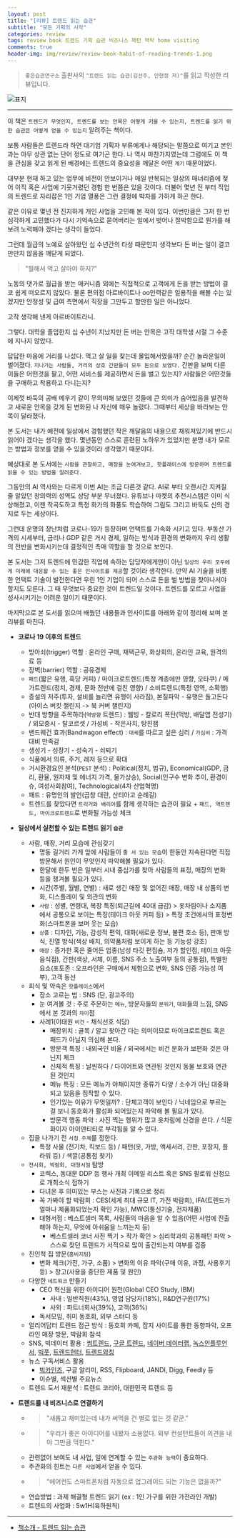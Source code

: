 ```yaml
---  
layout: post  
title: "[리뷰] 트렌드 읽는 습관"  
subtitle: "모든 기획의 시작"  
categories: review  
tags: review book 트렌드 기획 습관 비즈니스 패턴 맥락 home visiting
comments: true  
header-img: img/review/review-book-habit-of-reading-trends-1.png
---  
```

  
> `좋은습관연구소` 출판사의 `"트렌드 읽는 습관(김선주, 안현정 저)"`를 읽고 작성한 리뷰입니다.  

![표지](https://telegeam.github.io/assets/img/review/review-book-habit-of-reading-trends-1.png)  

---

이 책은 `트렌드가 무엇인지, 트렌드를 보는 안목은 어떻게 키울 수 있는지, 트렌드를 읽기 위한 습관은 어떻게 얻을 수 있는지` 알려주는 책이다. 

보통 사람들은 트렌드라 하면 대기업 기획자 부류에게나 해당되는 말쯤으로 여기고 본인과는 아무 상관 없는 단어 정도로 여기곤 한다. 나 역시 마찬가지였는데 그럼에도 이 책을 관심을 갖고 읽게 된 배경에는 트렌드의 중요성을 깨달은 어떤 `계기` 때문이었다.

대부분 현재 하고 있는 업무에 비전이 안보이거나 매일 반복되는 일상의 매너리즘에 젖어 이직 혹은 사업에 기웃거렸던 경험 한 번쯤은 있을 것이다. 더불어 몇년 전 부터 직업의 트렌드로 자리잡은 1인 기업 열풍은 그런 결정에 박차를 가하게 하곤 한다. 

같은 이유로 몇년 전 진지하게 개인 사업을 고민해 본 적이 있다. 이번만큼은 그저 한 번 심각하게 고민했다가 다시 기억속으로 묻어버리는 일에서 벗어나 절박함으로 뭔가를 해보려 노력해야 겠다는 생각이 들었다.

그런데 월급의 노예로 살아왔던 십 수년간의 타성 때문인지 생각보다 돈 버는 일이 결코 만만치 않음을 깨닫게 되었다. 
> "뭘해서 먹고 살아야 하지?"

노동의 댓가로 월급을 받는 매커니즘 외에는 직접적으로 고객에게 돈을 받는 방법이 결코 쉽게 떠오르지 않았다. 물론 편의점 아르바이트나 oo인력같은 일용직을 해볼 수는 있겠지만 안정성 및 급여 측면에서 직장을 그만두고 할만한 일은 아니었다.

고작 생각해 낸게 아르바이트라니. 

그렇다. 대학을 졸업한지 십 수년이 지났지만 돈 버는 안목은 고작 대학생 시절 그 수준에 지나지 않았다. 

답답한 마음에 거리를 나섰다. 먹고 살 일을 찾는데 몰입해서였을까? 순간 놀라운일이 벌어졌다. `지나가는 사람들, 거리의 상호 간판들이 모두 돈으로 보였다.` 간판을 보며 다른 이들은 어떤것을 팔고, 어떤 서비스를 제공하면서 돈을 벌고 있는지? 사람들은 어떤것들을 구매하고 착용하고 다니는지? 

이제껏 바둑의 공배 메우기 같이 무의미해 보였던 것들에 큰 의미가 숨어있음을 발견하고 새로운 안목을 갖게 된 변화된 나 자신에 매우 놀랐다. 그때부터 세상을 바라보는 안목이 달라졌다.

본 도서는 내가 예전에 일상에서 경험했던 작은 깨달음의 내용으로 채워져있기에 반드시 읽어야 겠다는 생각을 했다. 몇년동안 스스로 훈련된 노하우가 있었지만 분명 내가 모르는 방법과 정보를 얻을 수 있을것이라 생각했기 때문이다.

예상대로 본 도서에는 `사람을 관찰하고, 매장을 눈여겨보고, 핫플레이스에 방문하며 트렌드를 읽을 수 있는 방법을 알려준다.` 

그동안의 AI 역사와는 다르게 이번 AI는 조금 다른것 같다. AI로 부터 오랜시간 지켜질 줄 알았던 창의력의 성역도 상당 부분 무너졌다. 유튜브나 마켓의 추천시스템은 이미 식상해졌고, 이젠 작곡도하고 특정 화가의 화풍도 학습하여 그림도 그리고  바둑도 신의 경지로 두는 세상이다.

그런데 운명의 장난처럼 코로나-19가 등장하며 언택트를 가속화 시키고 있다. 부동산 가격의 시세부터, 금리나 GDP 같은 거시 경제, 일하는 방식과 환경의 변화까지 우리 생활의 전반을 변화시키는데 결정적인 촉매 역할을 할 것으로 보인다.

본 도서는 그저 트렌드에 민감한 직업에 속하는 담당자에게만이 아닌 `일상의 우리 모두에게 미래에 대응할 수 있는 좋은 인사이트를 제공`할 것이라 생각한다. 만약 AI 기술을 비롯한 언택트 기술이 발전한다면 우린 1인 기업이 되어 스스로 돈을 벌 방법을 찾아나서야 할지도 모른다. 그 때 무엇보다 중요한 것이 트렌드일 것이다. 트렌드를 모르고 사업을 성사시키기는 어려운 일이기 때문이다. 

마지막으로 본 도서를 읽으며 배웠던 내용들과 인사이트를 아래와 같이 정리해 보며 본 리뷰를 마친다.

* __코로나 19 이후의 트렌드__  
  - 방아쇠(trigger) 역할 : 온라인 구매, 재택근무, 화상회의, 온라인 교육, 원격의료 등
  - 장벽(barrier) 역할 : 공유경제
  - `패드`(짧은 유행, 흑당 커피) / 마이크로트렌드(특정 계층에만 영향, 오타쿠) / 메가트렌드(정치, 경제, 문화 전반에 걸친 영향) / 소비트렌드(특정 영역, 소확행)
  - 증설의 저주(투자, 설비를 늘리면 유행이 사라짐), 본질파악 - 유행은 돌고돈다(아이스 버킷 챌린지 -> 북 커버 챌린지)
  - 반대 방향을 주목하라(`역방향` 트렌드) : 웰빙 - 칼로리 폭탄(먹방, 배달앱 전성기) / 외모중시 - 탈코르셋 / 가성비 - 작은사치, 탕진잼
  - 밴드웨건 효과(Bandwagon effect) : `대세`를 따르고 싶은 심리 / `가심비` : 가격대비 만족감
  - 생성기 - 성장기 - 성숙기 - 쇠퇴기
  - 식품에서 의류, 주거, 레저 등으로 확대 
  - 거시환경요인 분석(`PEST` 분석) : Political(정치, 법규), Economical(GDP, 금리, 환율, 원자재 및 에너지 가격, 물가상승), Social(인구수 변화 추이, 환경이슈, 여성사회참여), Technological(4차 산업혁명)
  - 패드 : 유명인의 발언(곱창 대란, 산티아고 순례길)
  - 트렌드를 찾았다면 `트리거와 배리어`를 함께 생각하는 습관이 필요 + `패드, 역트렌드, 마이크로트렌드`로 변화될 가능성 체크

* __일상에서 실천할 수 있는 트렌드 읽기 `습관`__  
  - 사람, 매장, 거리 모습에 관심갖기
    + 명동 길거리 가게 앞에 사람들이 `줄 서 있는 모습`이 한동안 지속된다면 직접 방문해서 원인이 무엇인지 파악해볼 필요가 있다.
    + 한달에 한두 번은 일부러 시내 중심가를 찾아 사람들의 표정, 매장의 변화 등을 챙겨볼 필요가 있다.
    + 시간(주별, 월별, 연별) : 새로 생긴 매장 및 없어진 매장, 매장 내 상품의 변화, 디스플레이 및 외관의 변화
    + `사람` : 성별, 연령대, 복장 특징(퇴근길에 40대 급감) > 옷차림이나 소지품에서 공통으로 보이는 특징(테이크 아웃 커피 등) > 특정 조건에서의 표정변화(스마트폰을 보며 웃는 모습)
    + `상품` : 디자인, 기능, 감성적 편익, 대화(새로운 정보, 불편 호소 등), 판매 방식, 진열 방식(색상 배치, 의약품처럼 보이게 하는 등 기능성 강조)
    + `매장` : 증가한 혹은 줄어든 업종(남성 타깃 편집숍, 저가 할인점, 테이크 아웃 음식점), 간판(색상, 서체, 이름, SNS 주소 노출여부 등의 공통점), 특별한 요소(포토존 : 오프라인은 구매에서 체험으로 변화, SNS 인증 가능성 여부), 고객 동선
  - 회식 및 약속은 `핫플레이스`에서
    + 장소 고르는 법 : SNS (단, 광고주의)
    + 눈 여겨볼 것 : 주로 주문하는 `메뉴`, 방문자들의 `분위기`, `대화`들의 느낌, SNS에서 본 것과의 `차이`점
    + 사례1(이태원 `비건` - 채식선호 식당) 
      * 매장위치 : 골목 / 알고 찾아간 다는 의미이므로 마이크로트렌드 혹은 패드가 아닐지 의심해 본다.
      * 방문객 특징 : 내외국인 비율 / 외국에서는 비건 문화가 보편화 것은 아닌지 체크 
      * 신체적 특징 : 날씬하다 / 다이어트와 연관된 것인지 동물 보호와 연관된 것인지
      * 메뉴 특징 : 모든 메뉴가 야채이지만 종류가 다양 / 소수가 아닌 대중화되고 있음을 짐작할 수 있다.
      * 인기있는 이유가 무엇일까? : 단체고객이 보인다 / 닉네임으로 부르는 걸 보니 동호회가 활성화 되어있는지 파악해 볼 필요가 있다.
      * 방문객 행동 파악 : 사진 찍는 행위가 많고 옷차림에 신경을 쓴다. /  식문화이자 아이덴티티로 부각됨을 알 수 있다.
  - 집을 나가기 전 `서칭 주제`를 정한다.
    + 특정 사물 (전기차, 킥보드 등) / 패턴(옷, 가방, 액세서리, 간판, 포장지, 플라워 등) / 색깔(공통점 찾기)
  - `전시회, 박람회, 대형서점` 탐방
    + 코렉스, 동대문 DDP 등 행사 개최 이메일 리스트 혹은 SNS 팔로워 신청으로 개최소식 접하기
    + 다녀온 후 의미있는 부스는 사진과 기록으로 정리
    + 꼭 가봐야 할 박람회 : CES(세계 최대 규모 IT, 가전 박람회), IFA(트렌드가 얼마나 제품화되었는지 확인 가능), MWC(통신기술, 전자제품)
    + 대형서점 : 베스트셀러 목록, 사람들의 마음을 알 수 있음(어떤 사업에 진출해야 하는지, 무엇에 아쉬움을 느끼는지 등)
      * 베스트셀러 코너 사진 찍기 > 작가 확인 > 심리학과의 공통패턴 파악 > 스스로 찾던 트렌드가 서적으로 많이 출간되는지 여부를 검증
  - 친인척 집 방문(`홈비지팅`)
    + 변화 체크(가전, 가구, 소품) > 변화의 이유 파악(구매 이유, 과정, 사용후기 등) > 창고(사용을 중단한 제품 및 원인)
  - 다양한 `네트워크` 만들기 
    + CEO 혁신을 위한 아이디어 원천(Global CEO Study, IBM)
      * 사내 : 일반직원(43%), 영업 담당자(18%), R&D연구원(17%)
      * 사외 : 파트너회사(39%), 고객(36%)
    + 독서모임, 취미 동호회, 외부 스터디 등
  - 얼리어답터 트렌드 접근 방식 : 동호회 카페, 잡지 사이트를 통한 동향파악, 오프라인 매장 방문, 박람회 참석
  - SNS, 빅데이터 활용 : [썸트렌드](http://some.co.kr), [구글 트렌드](https://trends.google.co.kr/trends/?geo=KR), [네이버 데이터랩](https://datalab.naver.com/), [녹스인플루언서](http://kr.noxinfluencer.com), [빅풋](http://bigfoot9.com), [트렌드헌터](https://www.trendhunter.com/), [트렌드와칭](https://trendwatching.com/)
  - 뉴스 구독서비스 활용  
    + [빅카인즈](https://www.bigkinds.or.kr/), 구글 알리미, RSS, Flipboard, JANDI, Digg, Feedly 등
    + 이슈별, 섹션별 주요뉴스
  - 트렌드 도서 재분석 : 트렌드 코리아, 대한민국 트렌드 등

* __트렌드를 내 비즈니스로 연결하기__  
  - > "새롭고 재미있는데 내가 써먹을 건 별로 없는 것 같군."
  - > "우리가 좋은 아이디어를 내봤자 소용없다. 외부 컨설턴트들이 의견을 내야 그만큼 먹힌다."
  - 관련없어 보여도 내 사업, 일에 연계할 수 있는 `주관화 능력`이 중요하다.
  - 주관화의 힌트는 `다른 사업`에서 얻을 수 있다.
  - > "에어컨도 스마트폰처럼 자동으로 업그레이드 되는 기능은 없을까?"
  - 연습방법 : 과제 해결형 트렌드 읽기 (ex : 1인 가구를 위한 가전라인 개발)
  - 트렌드의 사업화 : 5w1H(육하원칙)

---

* [책소개 - 트렌드 읽는 습관](http://www.yes24.com/Product/Goods/90454984?scode=032&OzSrank=1)

